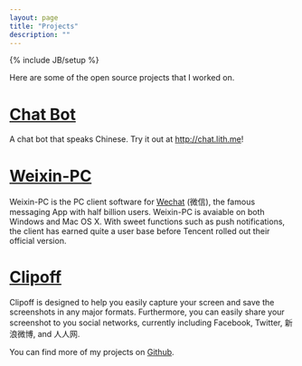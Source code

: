 ```yaml
---
layout: page
title: "Projects"
description: ""
---
```

{% include JB/setup %}

Here are some of the open source projects that I worked on.

# [Chat Bot](http://chat.lith.me)
A chat bot that speaks Chinese. Try it out at http://chat.lith.me!

# [Weixin-PC](http://ummterry.github.io/Weixin)

Weixin-PC is the PC client software for [Wechat](http://wechat.com) (微信), the famous messaging App with half billion users. Weixin-PC is avaiable on both Windows and Mac OS X. With sweet functions such as push notifications, the client has earned quite a user base before Tencent rolled out their official version.

# [Clipoff](http://clipoff.codeplex.com/)

Clipoff is designed to help you easily capture your screen and save the screenshots in any major formats. Furthermore, you can easily share your screenshot to you social networks, currently including Facebook, Twitter, 新浪微博, and 人人网.

You can find more of my projects on [Github](https://github.com/ummterry).